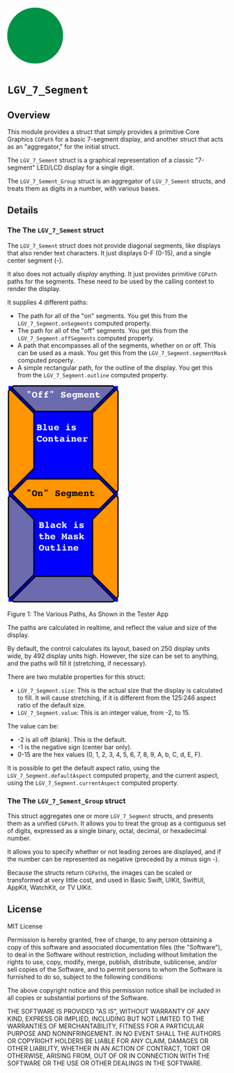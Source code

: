 ![The Project Icon](icon.png)

# `LGV_7_Segment`

## Overview

This module provides a struct that simply provides a primitive Core Graphics `CGPath` for a basic 7-segment display, and another struct that acts as an "aggregator," for the initial struct.

The `LGV_7_Sement` struct is a graphical representation of a classic "7-segment" LED/LCD display for a single digit.

The `LGV_7_Sement_Group` struct is an aggregator of `LGV_7_Sement` structs, and treats them as digits in a number, with various bases.

## Details

### The The `LGV_7_Sement` struct

The `LGV_7_Sement` struct does not provide diagonal segments, like displays that also render text characters. It just displays 0-F (0-15), and a single center segment (-).

It also does not actually *display* anything. It just provides primitive `CGPath` paths for the segments. These need to be used by the calling context to render the display.

It supplies 4 different paths:

- The path for all of the "on" segments. You get this from the `LGV_7_Segment.onSegments` computed property.
- The path for all of the "off" segments. You get this from the `LGV_7_Segment.offSegments` computed property.
- A path that encompasses all of the segments, whether on or off. This can be used as a mask. You get this from the `LGV_7_Segment.segmentMask` computed property.
- A simple rectangular path, for the outline of the display. You get this from the `LGV_7_Segment.outline` computed property.

![Figure 1](img/Legend.png)

Figure 1: The Various Paths, As Shown in the Tester App

The paths are calculated in realtime, and reflect the value and size of the display.

By default, the control calculates its layout, based on 250 display units wide, by 492 display units high.
However, the size can be set to anything, and the paths will fill it (stretching, if necessary).

There are two mutable properties for this struct:

- `LGV_7_Segment.size`: This is the actual size that the display is calculated to fill. It will cause stretching, if it is different from the 125:246 aspect ratio of the default size.
- `LGV_7_Segment.value`: This is an integer value, from -2, to 15.

 The value can be:
 
 - -2 is all off (blank). This is the default.
 - -1 is the negative sign (center bar only).
 - 0-15 are the hex values (0, 1, 2, 3, 4, 5, 6, 7, 8, 9, A, b, C, d, E, F).

It is possible to get the default aspect ratio, using the `LGV_7_Segment.defaultAspect` computed property, and the current aspect, using the `LGV_7_Segment.currentAspect` computed property.

### The The `LGV_7_Sement_Group` struct

This struct aggregates one or more `LGV_7_Segment` structs, and presents them as a unified `CGPath`. It allows you to treat the group as a contiguous set of digits, expressed as a single binary, octal, decimal, or hexadecimal number.

It allows you to specify whether or not leading zeroes are displayed, and if the number can be represented as negative (preceded by a minus sign -).

Because the structs return `CGPath`s, the images can be scaled or transformed at very little cost, and used in Basic Swift, UIKit, SwiftUI, AppKit, WatchKit, or TV UIKit.

## License

MIT License
 
Permission is hereby granted, free of charge, to any person obtaining a copy
of this software and associated documentation files (the "Software"), to deal
in the Software without restriction, including without limitation the rights
to use, copy, modify, merge, publish, distribute, sublicense, and/or sell
copies of the Software, and to permit persons to whom the Software is
furnished to do so, subject to the following conditions:

The above copyright notice and this permission notice shall be included in all
copies or substantial portions of the Software.

THE SOFTWARE IS PROVIDED "AS IS", WITHOUT WARRANTY OF ANY KIND, EXPRESS OR
IMPLIED, INCLUDING BUT NOT LIMITED TO THE WARRANTIES OF MERCHANTABILITY,
FITNESS FOR A PARTICULAR PURPOSE AND NONINFRINGEMENT. IN NO EVENT SHALL THE
AUTHORS OR COPYRIGHT HOLDERS BE LIABLE FOR ANY CLAIM, DAMAGES OR OTHER
LIABILITY, WHETHER IN AN ACTION OF CONTRACT, TORT OR OTHERWISE, ARISING FROM,
OUT OF OR IN CONNECTION WITH THE SOFTWARE OR THE USE OR OTHER DEALINGS IN THE
SOFTWARE.
